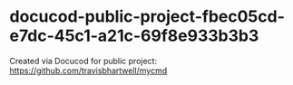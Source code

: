 # docucod-public-project-fbec05cd-e7dc-45c1-a21c-69f8e933b3b3
Created via Docucod for public project: https://github.com/travisbhartwell/mycmd
